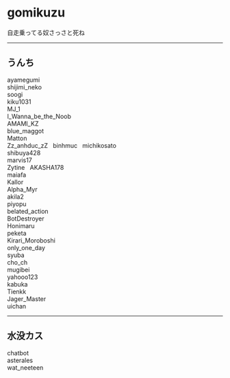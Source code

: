 # gomikuzu
自走乗ってる奴さっさと死ね


-----------------------
うんち
-----------------------
ayamegumi  
shijimi_neko  
soogi  
kiku1031  
MJ_1  
I_Wanna_be_the_Noob  
AMAMI_KZ  
blue_maggot  
Matton  
Zz_anhduc_zZ  
binhmuc  
michikosato  
shibuya428  
marvis17  
Zytine  
AKASHA178  
maiafa  
Kallor  
Alpha_Myr  
akila2  
piyopu  
belated_action  
BotDestroyer  
Honimaru  
peketa  
Kirari_Moroboshi  
only_one_day  
syuba  
cho_ch  
mugibei  
yahooo123  
kabuka  
Tienkk  
Jager_Master  
uichan

----------------------
水没カス
----------------------
chatbot  
asterales  
wat_neeteen
